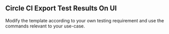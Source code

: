 ## Circle CI Export Test Results On UI

Modify the template according to your own testing requirement and use the commands relevant to your use-case.